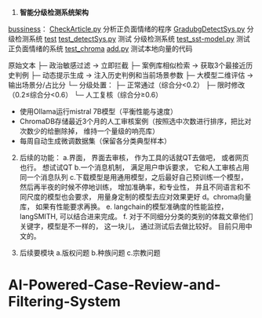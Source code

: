 
1. **智能分级检测系统架构**

[bussiness](bussiness)： 
   [CheckArticle.py](bussiness/CheckArticle.py) 分析正负面情绪的程序
   [GradubgDetectSys.py](bussiness/GradubgDetectSys.py) 分级检测系统
[test](test)
   [test_detectSys.py](test/test_detectSys.py) 测试 分级检测系统
   [test_sst-model.py](test/test_sst-model.py)  测试 正负面情绪的系统
[test_chroma](test_chroma)
   [add.py](test_chroma/add.py) 测试本地向量的代码


   原始文本
   ├─ 政治敏感过滤 → 立即拦截
   ├─ 案例库相似检索 → 获取3个最接近历史判例
   ├─ 动态提示生成 → 注入历史判例和当前场景参数
   ├─ 大模型二维评估 → 输出场景分/占比分
   └─ 分级处置：
   ├─ 正常通过（综合分<0.2）
   ├─ 限时修改（0.2≤综合分<0.6）
   └─ 人工复核（综合分≥0.6）

- 使用Ollama运行mistral 7B模型（平衡性能与速度）
- ChromaDB存储最近3个月的人工审核案例（按照选中次数进行排序，把比对次数少的给删除掉， 维持一个量级的响亮库）
- 每周自动生成微调数据集（保留各分类典型样本）


2. 后续的功能：
a.界面， 界面去审核， 作为工具的话就QT去做吧， 或者网页也行。 想试试QT
b.一个消息机制， 满足用户申诉要求， 它和人工审核占用同一个消息队列
c.下载模型是用通用模型，之后最好自己预训练一个模型， 然后再半夜的时候不停地训练， 增加准确率，和专业性， 并且不同语言和不同尺度的模型也会要求， 用量身定制的模型去应对效果更好
d。chroma向量库， 如果有性能要求再换。
e. langchain的模型准确度的性能监控， langSMITH, 可以结合进来完成。
f. 对于不同细分分类的类别的体裁文章他们关键字，模型是不一样的， 这一块儿， 通过测试后去做比较好。 目前只用中文的。

3. 后续要模块
a.版权问题
b.种族问题
c.宗教问题

# AI-Powered-Case-Review-and-Filtering-System
